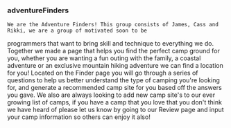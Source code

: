 ### adventureFinders






    We are the Adventure Finders! This group consists of James, Cass and Rikki, we are a group of motivated soon to be
 programmers that want to bring skill and technique to everything we do.  
     Together we made a page that helps you find the perfect camp ground for you, whether you are wanting a fun outing with
 the family, a coastal adventure or an exclusive mountain hiking adventure we can find a location for you!
    Located on the Finder page you will go through a series of questions to help us better understand the type of camping
 you're looking for, and generate a recommended camp site for you based off the answers you gave.
    We also are always looking to add new camp site's to our ever growing list of camps, if you have a camp that you love
 that you don't think we have heard of please let us know by going to our Review page and input your camp information so others
 can enjoy it also!
